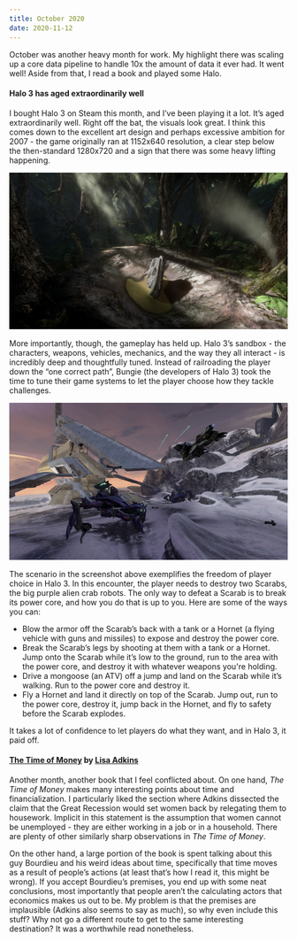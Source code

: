```yaml
---
title: October 2020
date: 2020-11-12
---
```


October was another heavy month for work. My highlight there was scaling up a core data pipeline to handle 10x the amount of data it ever had. It went well! Aside from that, I read a book and played some Halo.

#### Halo 3 has aged extraordinarily well

I bought Halo 3 on Steam this month, and I’ve been playing it a lot. It’s aged extraordinarily well. Right off the bat, the visuals look great. I think this comes down to the excellent art design and perhaps excessive ambition for 2007 - the game originally ran at 1152x640 resolution, a clear step below the then-standard 1280x720 and a sign that there was some heavy lifting happening.

![Halo 3 screenshot](blog/october-2020/screenshot1.jpg)

More importantly, though, the gameplay has held up. Halo 3’s sandbox - the characters, weapons, vehicles, mechanics, and the way they all interact - is incredibly deep and thoughtfully tuned. Instead of railroading the player down the “one correct path”, Bungie (the developers of Halo 3) took the time to tune their game systems to let the player choose how they tackle challenges.

![Halo 3 screenshot](blog/october-2020/screenshot2.jpg)

The scenario in the screenshot above exemplifies the freedom of player choice in Halo 3. In this encounter, the player needs to destroy two Scarabs, the big purple alien crab robots. The only way to defeat a Scarab is to break its power core, and how you do that is up to you. Here are some of the ways you can:

*   Blow the armor off the Scarab’s back with a tank or a Hornet (a flying vehicle with guns and missiles) to expose and destroy the power core.
*   Break the Scarab’s legs by shooting at them with a tank or a Hornet. Jump onto the Scarab while it’s low to the ground, run to the area with the power core, and destroy it with whatever weapons you're holding.
*   Drive a mongoose (an ATV) off a jump and land on the Scarab while it’s walking. Run to the power core and destroy it.
*   Fly a Hornet and land it directly on top of the Scarab. Jump out, run to the power core, destroy it, jump back in the Hornet, and fly to safety before the Scarab explodes.

It takes a lot of confidence to let players do what they want, and in Halo 3, it paid off.

#### [The Time of Money](https://www.sup.org/books/title/?id=30017) by [Lisa Adkins](https://www.sydney.edu.au/arts/about/our-people/academic-staff/lisa-adkins.html)

Another month, another book that I feel conflicted about. On one hand, _The Time of Money_ makes many interesting points about time and financialization. I particularly liked the section where Adkins dissected the claim that the Great Recession would set women back by relegating them to housework. Implicit in this statement is the assumption that women cannot be unemployed - they are either working in a job or in a household. There are plenty of other similarly sharp observations in _The Time of Money_.

On the other hand, a large portion of the book is spent talking about this guy Bourdieu and his weird ideas about time, specifically that time moves as a result of people’s actions (at least that’s how I read it, this might be wrong). If you accept Bourdieu’s premises, you end up with some neat conclusions, most importantly that people aren’t the calculating actors that economics makes us out to be. My problem is that the premises are implausible (Adkins also seems to say as much), so why even include this stuff? Why not go a different route to get to the same interesting destination? It was a worthwhile read nonetheless.
